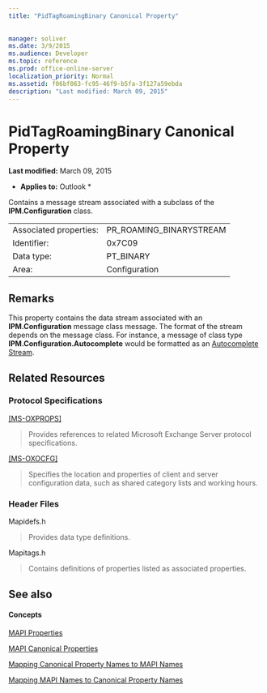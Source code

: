 ```yaml
---
title: "PidTagRoamingBinary Canonical Property"
 
 
manager: soliver
ms.date: 3/9/2015
ms.audience: Developer
ms.topic: reference
ms.prod: office-online-server
localization_priority: Normal
ms.assetid: f06bf063-fc95-46f9-b5fa-3f127a59ebda
description: "Last modified: March 09, 2015"
---
```


# PidTagRoamingBinary Canonical Property

 **Last modified:** March 09, 2015 
  
 * **Applies to:** Outlook * 
  
Contains a message stream associated with a subclass of the **IPM.Configuration** class. 
  
|||
|:-----|:-----|
|Associated properties:  <br/> |PR_ROAMING_BINARYSTREAM  <br/> |
|Identifier:  <br/> |0x7C09  <br/> |
|Data type:  <br/> |PT_BINARY  <br/> |
|Area:  <br/> |Configuration  <br/> |
   
## Remarks

This property contains the data stream associated with an **IPM.Configuration** message class message. The format of the stream depends on the message class. For instance, a message of class type **IPM.Configuration.Autocomplete** would be formatted as an [Autocomplete Stream](autocomplete-stream.md).
  
## Related Resources

### Protocol Specifications

[[MS-OXPROPS]](http://msdn.microsoft.com/library/f6ab1613-aefe-447d-a49c-18217230b148%28Office.15%29.aspx)
  
> Provides references to related Microsoft Exchange Server protocol specifications.
    
[[MS-OXOCFG]](http://msdn.microsoft.com/library/7d466dd5-c156-4da9-9a01-75c78e7e1a67%28Office.15%29.aspx)
  
> Specifies the location and properties of client and server configuration data, such as shared category lists and working hours.
    
### Header Files

Mapidefs.h
  
> Provides data type definitions.
    
Mapitags.h
  
> Contains definitions of properties listed as associated properties.
    
## See also

#### Concepts

[MAPI Properties](mapi-properties.md)
  
[MAPI Canonical Properties](mapi-canonical-properties.md)
  
[Mapping Canonical Property Names to MAPI Names](mapping-canonical-property-names-to-mapi-names.md)
  
[Mapping MAPI Names to Canonical Property Names](mapping-mapi-names-to-canonical-property-names.md)

